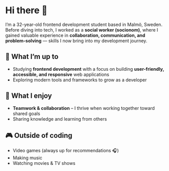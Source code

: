 # Hi there 👋  

I’m a 32-year-old frontend development student based in Malmö, Sweden.  
Before diving into tech, I worked as a **social worker (socionom)**, where I gained valuable experience in **collaboration, communication, and problem-solving** — skills I now bring into my development journey.  

## 🌱 What I’m up to
- Studying **frontend development** with a focus on building **user-friendly, accessible, and responsive** web applications  
- Exploring modern tools and frameworks to grow as a developer  

## 🤝 What I enjoy
- **Teamwork & collaboration** – I thrive when working together toward shared goals  
- Sharing knowledge and learning from others  

## 🎮 Outside of coding
- Video games (always up for recommendations 🎧)  
- Making music  
- Watching movies & TV shows  
